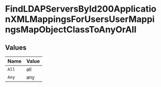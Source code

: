 # FindLDAPServersById200ApplicationXMLMappingsForUsersUserMappingsMapObjectClassToAnyOrAll


## Values

| Name  | Value |
| ----- | ----- |
| `All` | all   |
| `Any` | any   |